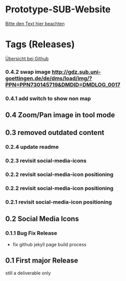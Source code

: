 Prototype-SUB-Website
=====================


[Bitte den Text hier beachten](http://subugoe.github.io/Prototype-SUB-Website/)

# Tags (Releases)

[Übersicht bei Github](https://github.com/subugoe/Prototype-SUB-Website/releases)

### 0.4.2 swap image http://gdz.sub.uni-goettingen.de/de/dms/load/img/?PPN=PPN730145719&DMDID=DMDLOG_0017

### 0.4.1 add switch to show non map

## 0.4 Zoom/Pan image in tool mode

## 0.3 removed outdated content

### 0.2.4 update readme

### 0.2.3 revisit social-media-icons

### 0.2.2 revisit social-media-icon positioning

### 0.2.2 revisit social-media-icon positioning

### 0.2.1 revisit social-media-icon positioning

## 0.2 Social Media Icons

### 0.1.1 Bug Fix Release

* fix github jekyll page build process

## 0.1 First major Release

still a deliverable only